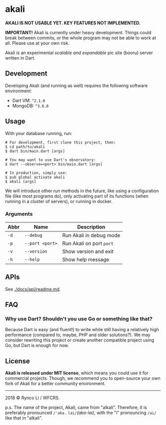 # akali

**AKALI IS NOT USABLE YET. KEY FEATURES NOT IMPLEMENTED.**

**IMPORTANT!** 
Akali is currently under heavy development. 
Things could break between commits, or the whole program may not be able to work at all. 
Please use at your own risk.

Akali is an experimental _scalable and expandable_ pic site (booru) server written in Dart.

## Development

Developing Akali (and running as well) requires the following software 
environment:

- Dart VM: `^2.1.0`
- MongoDB: `^3.6.0`

## Usage

With your database running, run:

```shell
# For development, first clone this project, then:
$ cd path/to/akali
$ dart bin/main.dart [args]

# You may want to use Dart's observatory:
$ dart --observe=<port> bin/main.dart [args]

# In production, simply use:
$ pub global activate akali
$ akali [args]
```

We will introduce other run methods in the future, like using a configuration file (like most programs do), only activating part of its functions (when running in a cluster of servers), or running in docker.

### Arguments

| Abbr | Name            | Description              |
|------|-----------------|--------------------------|
| `-d` | `--debug`       | Run Akali in debug mode  |
| `-p` | `--port <port>` | Run Akali on port `port` |
| `-v` | `--version`     | Show version and exit    |
| `-h` | `--help`        | Show help message        |

## APIs

See [./docs/api/readme.md]().

## FAQ

### Why use Dart? Shouldn't you use Go or something like that?

Because Dart is easy (and fluent!) to write while still having a relatively high performance (compared to, maybe, PHP and older solutions?). We may consider rewriting this project or create another compatible project using Go, but Dart is enough for now.

## License

**Akali is released under MIT license**, which means you could use it for commercial projects. 
Though, we recommend you to open-source your own fork of Akali for a better community environment.

---

2018 © Rynco Li / WFCRS.

p.s. The name of the project, Akali, came from "alkali". Therefore, it is preferably pronounced `/'aka﹑lai/`_(aka-lai)_, with the "i" pronouncing `/ai/` like that in "alkali".
